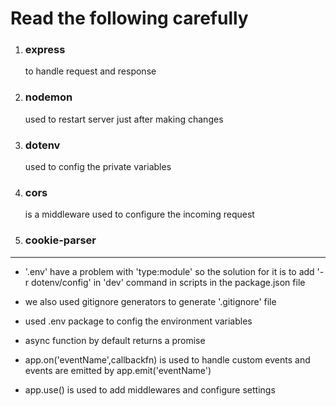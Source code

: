 # Read the following carefully

1. ### express
    to handle request and response

2. ### nodemon
    used to restart server just after making changes  

3. ### dotenv
    used to config the private variables

4. ### cors
    is a middleware used to configure the incoming request 

5. ### cookie-parser

---

- '.env' have a problem with 'type:module' so the solution for it is to add '-r dotenv/config' in 'dev' command in scripts in the package.json file

- we also used gitignore generators to generate '.gitignore' file

- used .env package to config the environment variables

- async function by default returns a promise

- app.on('eventName',callbackfn) is used to handle custom events and events are emitted by app.emit('eventName')

- app.use() is used to add middlewares and configure settings
